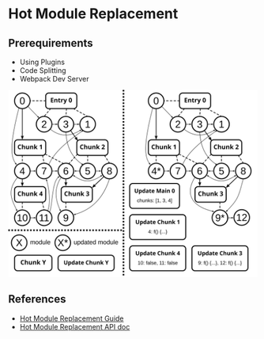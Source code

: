 # Hot Module Replacement

## Prerequirements
- Using Plugins
- Code Splitting
- Webpack Dev Server

![HMR](/assets/images/HMR.svg?raw=true)


## References
- [Hot Module Replacement Guide](http://webpack.github.io/docs/hot-module-replacement-with-webpack.html)
- [Hot Module Replacement API doc](http://webpack.github.io/docs/hot-module-replacement.html)
